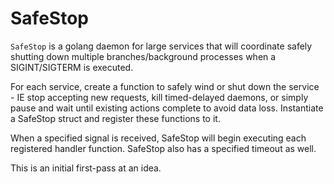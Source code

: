 # SafeStop
`SafeStop` is a golang daemon for large services that will coordinate safely shutting down multiple branches/background processes when a SIGINT/SIGTERM is executed.

For each service, create a function to safely wind or shut down the service - IE stop accepting new requests, kill timed-delayed daemons, or simply pause and wait until existing actions complete to avoid data loss. Instantiate a SafeStop struct and register these functions to it.

When a specified signal is received, SafeStop will begin executing each registered handler function. SafeStop also has a specified timeout as well.

This is an initial first-pass at an idea.